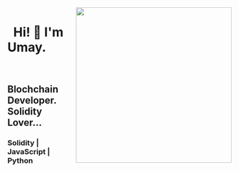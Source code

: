 <img src="https://media3.giphy.com/media/v1.Y2lkPTc5MGI3NjExNmVlMTc0MjYyNDNhY2E0N2U2MzU0MWI5OTRmZmNhNDIyYWExOTFhYyZlcD12MV9pbnRlcm5hbF9naWZzX2dpZklkJmN0PWc/bmIlbQHuyYNIEt6lD3/giphy.gif" align="right" width="350" height="350">

# <p1> &nbsp; Hi! :wave: I'm Umay. </p1>

<br />

## <p2> Blochchain Developer. Solidity Lover... </p2>
### <p3> Solidity | JavaScript | Python </p3>

<br />
